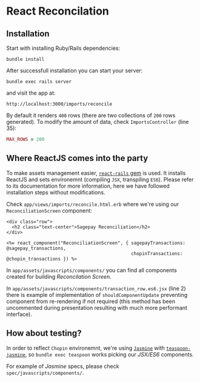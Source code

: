 React Reconcilation
===================

Installation
------------

Start with installing Ruby/Rails dependencies:

```
bundle install
```

After successfull installation you can start your server:

```
bundle exec rails server
```

and visit the app at:

```
http://localhost:3000/imports/reconcile
```

By default it renders `400` rows (there are two collections of `200` rows
generated). To modify the amount of data, check `ImportsController` (line 35):

```ruby
MAX_ROWS = 200
```

Where ReactJS comes into the party
----------------------------------

To make assets management easier,
[`react-rails` gem](https://github.com/reactjs/react-rails) is used. It installs
ReactJS and sets environemnt (compiling `JSX`, transpiling `ES6`). Please refer
to its documentation for more information, here we have followed installation
steps without modifications.

Check `app/views/imports/reconcile.html.erb` where we're using our
`ReconciliationScreen` component:

```erb
<div class="row">
  <h2 class="text-center">Sagepay Reconciliation</h2>
</div>

<%= react_component("ReconciliationScreen", { sagepayTransactions: @sagepay_transactions,
                                              chopinTransactions:  @chopin_transactions }) %>

```

In `app/assets/javascripts/components/` you can find all components created for
building _Reconcilation Screen_.

In `app/assets/javascripts/components/transaction_row.es6.jsx` (line 2) there
is example of implementation of `shouldComponentUpdate` preventing component
from re-rendering if not required (this method has been uncommented during
presentation resulting with much more performant interface).

How about testing?
------------------

In order to reflect `Chopin` environemnt, we're using
[`Jasmine`](http://jasmine.github.io/) with
[`teaspoon-jasmine`](https://github.com/modeset/teaspoon), so
`bundle exec teaspoon` works picking our _JSX/ES6_ components.

For example of _Jasmine_ specs, please check `spec/javascripts/components/`.
